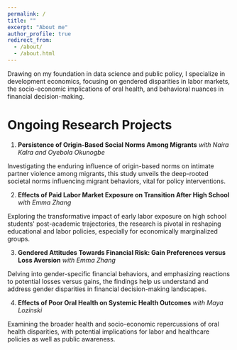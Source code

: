 ```yaml
---
permalink: /
title: ""
excerpt: "About me"
author_profile: true
redirect_from: 
  - /about/
  - /about.html
---
```


Drawing on my foundation in data science and public policy, I specialize in development economics, focusing on gendered disparities in labor markets, the socio-economic implications of oral health, and behavioral nuances in financial decision-making. 


Ongoing Research Projects
======
1. **Persistence of Origin-Based Social Norms Among Migrants** _with Naira Kalra and Oyebola Okunogbe_     

Investigating the enduring influence of origin-based norms on intimate partner violence among migrants, this study unveils the deep-rooted societal norms influencing migrant behaviors, vital for policy interventions.
   
2. **Effects of Paid Labor Market Exposure on Transition After High School** _with Emma Zhang_  

Exploring the transformative impact of early labor exposure on high school students' post-academic trajectories, the research is pivotal in reshaping educational and labor policies, especially for economically marginalized groups.
  
3. **Gendered Attitudes Towards Financial Risk: Gain Preferences versus Loss Aversion** _with Emma Zhang_  

Delving into gender-specific financial behaviors, and emphasizing reactions to potential losses versus gains, the findings help us understand and address gender disparities in financial decision-making landscapes.
   
4. **Effects of Poor Oral Health on Systemic Health Outcomes** _with Maya Lozinski_  

Examining the broader health and socio-economic repercussions of oral health disparities, with potential implications for labor and healthcare policies as well as public awareness.

